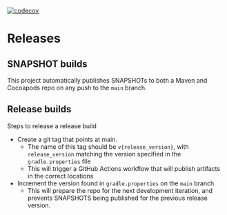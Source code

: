[![codecov](https://codecov.io/gh/CruGlobal/kotlin-mpp-godtools-tool-parser/branch/main/graph/badge.svg)](https://codecov.io/gh/CruGlobal/kotlin-mpp-godtools-tool-parser)

# Releases

## SNAPSHOT builds
This project automatically publishes SNAPSHOTs to both a Maven and Cocoapods repo on any push to the `main` branch. 

## Release builds
Steps to release a release build
- Create a git tag that points at main.
  - The name of this tag should be `v{release_version}`, with `release_version` matching the version specified in the `gradle.properties` file
  - This will trigger a GitHub Actions workflow that will publish artifacts in the correct locations
- Increment the version found in `gradle.properties` on the `main` branch
  - This will prepare the repo for the next development iteration, and prevents SNAPSHOTS being published for the previous release version.
